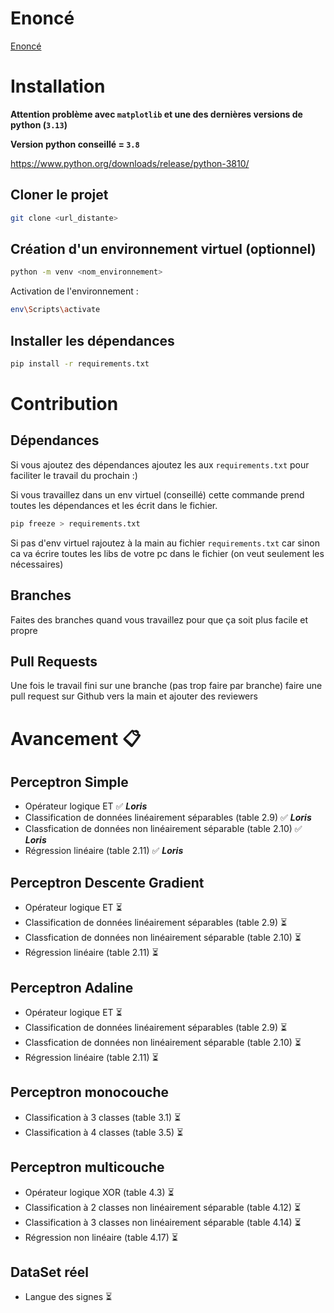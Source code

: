# Enoncé

[Enoncé](Enonce.pdf)

# Installation

**Attention problème avec `matplotlib` et une des dernières versions de python (`3.13`)**

**Version python conseillé = `3.8`**

https://www.python.org/downloads/release/python-3810/

## Cloner le projet 

```bash
git clone <url_distante>
```

## Création d'un environnement virtuel (optionnel)

```bash
python -m venv <nom_environnement>
```

Activation de l'environnement : 

```bash
env\Scripts\activate
```

## Installer les dépendances

```bash
pip install -r requirements.txt
```

# Contribution 

## Dépendances

Si vous ajoutez des dépendances ajoutez les aux `requirements.txt` pour faciliter le travail du prochain :)

Si vous travaillez dans un env virtuel (conseillé) cette commande prend toutes les dépendances et les écrit dans le fichier.

```bash
pip freeze > requirements.txt
```

Si pas d'env virtuel rajoutez à la main au fichier `requirements.txt` car sinon ca va écrire toutes les libs de votre pc dans le fichier (on veut seulement les nécessaires)


## Branches

Faites des branches quand vous travaillez pour que ça soit plus facile et propre 

## Pull Requests

Une fois le travail fini sur une branche (pas trop faire par branche) faire une pull request sur Github vers la main et ajouter des reviewers 


# Avancement  📋 

## Perceptron Simple

- Opérateur logique ET ✅ ***Loris***
- Classification de données linéairement séparables (table 2.9) ✅ ***Loris***
- Classfication de données non linéairement séparable (table 2.10) ✅ ***Loris***
- Régression linéaire (table 2.11) ✅ ***Loris***

## Perceptron Descente Gradient

- Opérateur logique ET ⏳
- Classification de données linéairement séparables (table 2.9) ⏳ 
- Classfication de données non linéairement séparable (table 2.10) ⏳ 
- Régression linéaire (table 2.11) ⏳


## Perceptron Adaline

- Opérateur logique ET ⏳
- Classification de données linéairement séparables (table 2.9) ⏳ 
- Classfication de données non linéairement séparable (table 2.10) ⏳ 
- Régression linéaire (table 2.11) ⏳

## Perceptron monocouche

- Classification à 3 classes (table 3.1) ⏳
- Classification à 4 classes (table 3.5) ⏳

## Perceptron multicouche

- Opérateur logique XOR (table 4.3) ⏳
- Classification à 2 classes non linéairement séparable (table 4.12) ⏳
- Classification à 3 classes non linéairement séparable (table 4.14) ⏳
- Régression non linéaire (table 4.17) ⏳

## DataSet réel

- Langue des signes ⏳
